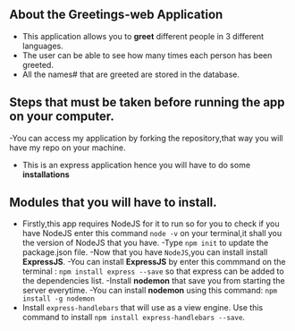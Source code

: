 ## About the Greetings-web Application


- This application allows you to **greet** different people in 3 different languages.
- The user can be able to see how many times each person has been greeted.
- All the names# that are greeted are stored in the database.


## Steps that must be taken before running the app on your computer.
 
 -You can access my application by forking the repository,that way you will have my repo on your machine.
 - This is an express application hence you will have to do some **installations**
 
 ## Modules that you will have to install.
 
 - Firstly,this app requires NodeJS for it to run so for you to check if you have NodeJS enter this command `node -v` on your terminal,it shall you the version of NodeJS that you have.
 -Type `npm init` to update the package.json file.
 -Now that you have `NodeJS`,you can install install **ExpressJS**.
  -You can install **ExpressJS** by enter this commmand on the terminal :
  `npm install express --save` so that express can be added to the dependencies list.
 -Install **nodemon** that save you from starting the server everytime.
   -You can install **nodemon** using this command:
   `npm install -g nodemon`    
 - Install `express-handlebars` that will use as a view engine.
  Use this command to install `npm install express-handlebars --save`.
